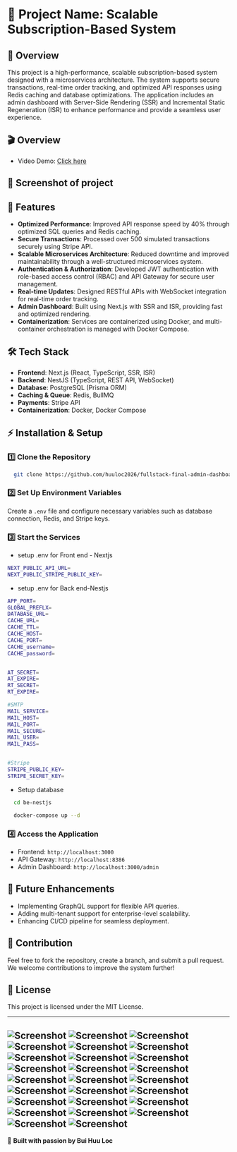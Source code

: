# 📌 Project Name: Scalable Subscription-Based System

## 📖 Overview
This project is a high-performance, scalable subscription-based system designed with a microservices architecture. The system supports secure transactions, real-time order tracking, and optimized API responses using Redis caching and database optimizations. The application includes an admin dashboard with Server-Side Rendering (SSR) and Incremental Static Regeneration (ISR) to enhance performance and provide a seamless user experience.

## 🎬 Overview
- Video Demo: [Click here](https://www.youtube.com/watch?v=4OVb5hOW2Js)

## 👀 Screenshot of project

## 🚀 Features
- **Optimized Performance**: Improved API response speed by 40% through optimized SQL queries and Redis caching.
- **Secure Transactions**: Processed over 500 simulated transactions securely using Stripe API.
- **Scalable Microservices Architecture**: Reduced downtime and improved maintainability through a well-structured microservices system.
- **Authentication & Authorization**: Developed JWT authentication with role-based access control (RBAC) and API Gateway for secure user management.
- **Real-time Updates**: Designed RESTful APIs with WebSocket integration for real-time order tracking.
- **Admin Dashboard**: Built using Next.js with SSR and ISR, providing fast and optimized rendering.
- **Containerization**: Services are containerized using Docker, and multi-container orchestration is managed with Docker Compose.

## 🛠 Tech Stack
- **Frontend**: Next.js (React, TypeScript, SSR, ISR)
- **Backend**: NestJS (TypeScript, REST API, WebSocket)
- **Database**: PostgreSQL (Prisma ORM)
- **Caching & Queue**: Redis, BullMQ
- **Payments**: Stripe API
- **Containerization**: Docker, Docker Compose

## ⚡ Installation & Setup
### 1️⃣ Clone the Repository
```bash
  git clone https://github.com/huuloc2026/fullstack-final-admin-dashboard
```

### 2️⃣ Set Up Environment Variables
Create a `.env` file and configure necessary variables such as database connection, Redis, and Stripe keys.

### 3️⃣ Start the Services

- setup .env for Front end - Nextjs
```bash
NEXT_PUBLIC_API_URL=
NEXT_PUBLIC_STRIPE_PUBLIC_KEY=
```
- setup .env for Back end-Nestjs
```bash
APP_PORT=
GLOBAL_PREFLX=
DATABASE_URL=
CACHE_URL=
CACHE_TTL=
CACHE_HOST=
CACHE_PORT=
CACHE_username=
CACHE_password=


AT_SECRET=
AT_EXPIRE=
RT_SECRET=
RT_EXPIRE=

#SMTP 
MAIL_SERVICE=
MAIL_HOST=
MAIL_PORT=
MAIL_SECURE=
MAIL_USER=
MAIL_PASS=


#Stripe
STRIPE_PUBLIC_KEY=
STRIPE_SECRET_KEY=


```
- Setup database
```bash
  cd be-nestjs
```
```bash
  docker-compose up --d
```

### 4️⃣ Access the Application
- Frontend: `http://localhost:3000`
- API Gateway: `http://localhost:8386`
- Admin Dashboard: `http://localhost:3000/admin`

## 📌 Future Enhancements
- Implementing GraphQL support for flexible API queries.
- Adding multi-tenant support for enterprise-level scalability.
- Enhancing CI/CD pipeline for seamless deployment.

## 🤝 Contribution
Feel free to fork the repository, create a branch, and submit a pull request. We welcome contributions to improve the system further!

## 📜 License
This project is licensed under the MIT License.

---
![Screenshot](be-nestjs/screenshot/bullboard.png/)
![Screenshot](be-nestjs/screenshot/cached-token.png/)
![Screenshot](be-nestjs/screenshot/sendEmail-Bull.png/)
![Screenshot](be-nestjs/screenshot/swagger-ui.png)
![Screenshot](screenshot/fullstack001.png)
![Screenshot](screenshot/fullstack002.png)
![Screenshot](screenshot/fullstack003.png)
![Screenshot](screenshot/fullstack004.png)
![Screenshot](screenshot/fullstack005.png)
![Screenshot](screenshot/fullstack006.png)
![Screenshot](screenshot/fullstack007.png)
![Screenshot](screenshot/fullstack008.png)
![Screenshot](screenshot/fullstack009.png)
![Screenshot](screenshot/fullstack010.png)
![Screenshot](screenshot/fullstack011.png)
![Screenshot](screenshot/fullstack012.png)
![Screenshot](screenshot/fullstack013.png)
![Screenshot](screenshot/fullstack014.png)
![Screenshot](screenshot/fullstack015.png)
![Screenshot](screenshot/fullstack016.png)
![Screenshot](screenshot/fullstack017.png)
![Screenshot](screenshot/fullstack018.png)
![Screenshot](screenshot/fullstack019.png)
![Screenshot](screenshot/fullstack020.png)
![Screenshot](screenshot/fullstack021.png)
![Screenshot](screenshot/fullstack022.png)
---
🚀 **Built with passion by Bui Huu Loc**